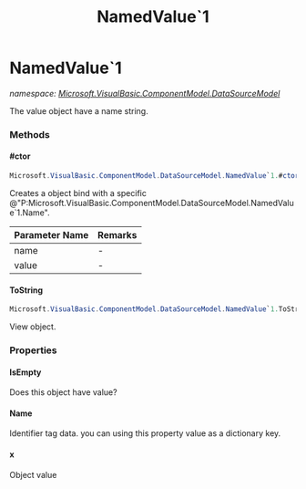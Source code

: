 ﻿---
title: NamedValue`1
---

# NamedValue`1
_namespace: [Microsoft.VisualBasic.ComponentModel.DataSourceModel](N-Microsoft.VisualBasic.ComponentModel.DataSourceModel.html)_

The value object have a name string.



### Methods

#### #ctor
```csharp
Microsoft.VisualBasic.ComponentModel.DataSourceModel.NamedValue`1.#ctor(System.String,`0)
```
Creates a object bind with a specific @"P:Microsoft.VisualBasic.ComponentModel.DataSourceModel.NamedValue`1.Name".

|Parameter Name|Remarks|
|--------------|-------|
|name|-|
|value|-|


#### ToString
```csharp
Microsoft.VisualBasic.ComponentModel.DataSourceModel.NamedValue`1.ToString
```
View object.


### Properties

#### IsEmpty
Does this object have value?
#### Name
Identifier tag data. you can using this property value as a dictionary key.
#### x
Object value
